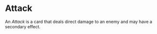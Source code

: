 # Attack

An *Attack* is a card that deals direct damage to an enemy and may have a secondary effect.
